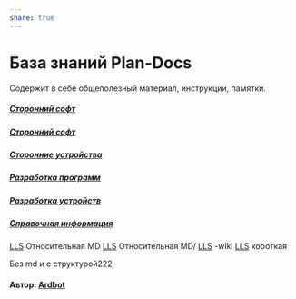 ```yaml
---
share: true
---
```


# База знаний Plan-Docs
Содержит в себе общеполезный материал, инструкции, памятки.

##### [Сторонний софт](./projects/%D0%A1%D1%82%D0%BE%D1%80%D0%BE%D0%BD%D0%BD%D0%B8%D0%B9%20%D1%81%D0%BE%D1%84%D1%82/%D0%A1%D1%82%D0%BE%D1%80%D0%BE%D0%BD%D0%BD%D0%B8%D0%B9%20%D1%81%D0%BE%D1%84%D1%82.md)
##### [Сторонний софт](./projects/Сторонний%20софт/Сторонний%20софт.md)
##### [Сторонние устройства](./projects/%D0%A1%D1%82%D0%BE%D1%80%D0%BE%D0%BD%D0%BD%D0%B8%D0%B5%20%D1%83%D1%81%D1%82%D1%80%D0%BE%D0%B9%D1%81%D1%82%D0%B2%D0%B0/%D0%A1%D1%82%D0%BE%D1%80%D0%BE%D0%BD%D0%BD%D0%B8%D0%B5%20%D1%83%D1%81%D1%82%D1%80%D0%BE%D0%B9%D1%81%D1%82%D0%B2%D0%B0.md)
##### [Разработка программ](./projects/%D0%A0%D0%B0%D0%B7%D1%80%D0%B0%D0%B1%D0%BE%D1%82%D0%BA%D0%B0%20%D0%BF%D1%80%D0%BE%D0%B3%D1%80%D0%B0%D0%BC%D0%BC/%D0%A0%D0%B0%D0%B7%D1%80%D0%B0%D0%B1%D0%BE%D1%82%D0%BA%D0%B0%20%D0%BF%D1%80%D0%BE%D0%B3%D1%80%D0%B0%D0%BC%D0%BC.md)
##### [Разработка устройств](./projects/%D0%A0%D0%B0%D0%B7%D1%80%D0%B0%D0%B1%D0%BE%D1%82%D0%BA%D0%B0%20%D1%83%D1%81%D1%82%D1%80%D0%BE%D0%B9%D1%81%D1%82%D0%B2/%D0%A0%D0%B0%D0%B7%D1%80%D0%B0%D0%B1%D0%BE%D1%82%D0%BA%D0%B0%20%D1%83%D1%81%D1%82%D1%80%D0%BE%D0%B9%D1%81%D1%82%D0%B2.md)
##### [Справочная информация](./projects/%D0%A1%D0%BF%D1%80%D0%B0%D0%B2%D0%BE%D1%87%D0%BD%D0%B0%D1%8F%20%D0%B8%D0%BD%D1%84%D0%BE%D1%80%D0%BC%D0%B0%D1%86%D0%B8%D1%8F/%D0%A1%D0%BF%D1%80%D0%B0%D0%B2%D0%BE%D1%87%D0%BD%D0%B0%D1%8F%20%D0%B8%D0%BD%D1%84%D0%BE%D1%80%D0%BC%D0%B0%D1%86%D0%B8%D1%8F.md)

[LLS](LLS.md) Относительная MD
[LLS](LLS.md) Относительная MD/
[LLS](LLS.md) -wiki
[LLS](LLS.md) короткая

Без md и с структурой222
#### Автор: [Ardbot](https://github.com/Ardbot)